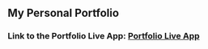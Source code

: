 ## My Personal Portfolio

### Link to the Portfolio Live App: [Portfolio Live App](https://www.koushilmankali.com/)